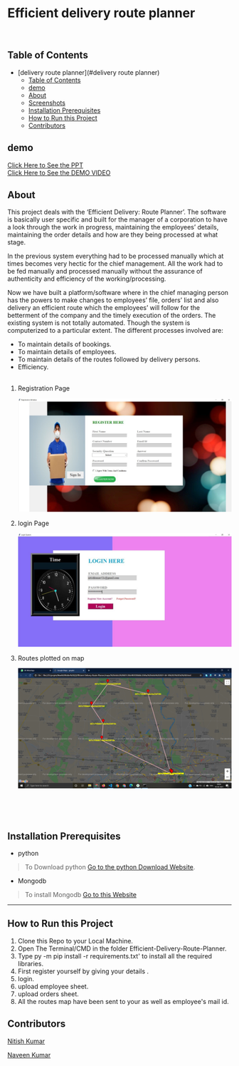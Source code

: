 # Efficient delivery route planner

</br>

## Table of Contents

- [delivery route planner](#delivery route planner)
  - [Table of Contents](#table-of-contents)
  - [demo](#demo)
  - [About](#about)
  - [Screenshots](#screenshots)
  - [Installation Prerequisites](#installation-prerequisites)
  - [How to Run this Project](#how-to-run-this-project)
  - [Contributors](#contributors)

## demo

[Click Here to See the PPT](https://drive.google.com/file/d/1jW2ijnGPyzz21Du5PvrWpJDr2dBdprRz/view?usp=sharing)  
[Click Here to See the DEMO VIDEO](https://drive.google.com/file/d/1YGqgEKVqMO1hXLBKZKEgxSOJsFISC_IQ/view?usp=sharing)

## About

This project deals with the ‘Efficient Delivery: Route Planner’. The software is basically user specific and built for the manager of a corporation to have a look through the work in progress, maintaining the employees’ details, maintaining the order details and how are they being processed at what stage.

In the previous system everything had to be processed manually which at times becomes very hectic for the chief management. All the work had to be fed manually and processed manually without the assurance of authenticity and efficiency of the working/processing.

Now we have built a platform/software where in the chief managing person has the powers to make changes to employees’ file, orders’ list and also delivery an efficient route which the employees’ will follow for the betterment of the company and the timely execution of the orders. The existing system is not totally automated. Though the system is computerized to a particular extent.
The different processes involved are:

* To maintain details of bookings.
* To maintain details of employees.
* To maintain details of the routes followed by delivery persons.
* Efficiency.
  </br>
  </br>

1. Registration Page

   ![Registration image](assets/registration.jpg)
   <br>
2. login Page

   ![Login page](assets/login.jpg)
   <br>
3. Routes plotted on map

   ![Routes plotted on map](assets/route.png)
   <br>

   <br>

</br>

## Installation Prerequisites

- python

> To Download python  [Go to the python Download Website](https://www.python.org/downloads/).

- Mongodb

> To install Mongodb [Go to this Website](https://docs.mongodb.com/manual/administration/install-community/)

---

## How to Run this Project

1. Clone this Repo to your Local Machine.
2. Open The Terminal/CMD in the folder Efficient-Delivery-Route-Planner.
3. Type py -m pip install -r requirements.txt' to install all the required libraries.
4. First register yourself by giving your details .
5. login.
6. upload employee sheet.
7. upload orders sheet.
8. All the routes map have been sent to your as well as employee's mail id.

## Contributors

[Nitish Kumar](https://github.com/Nitish9711)

[Naveen Kumar](https://github.com/NaveenKumar519)
